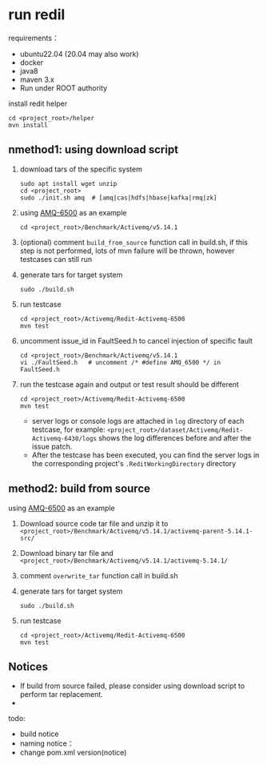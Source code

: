 # run redil

requirements：

- ubuntu22.04 (20.04 may also work)
- docker
- java8
- maven 3.x
- Run under ROOT authority 

install redit helper

```
cd <project_root>/helper
mvn install
```

## nmethod1: using download script

1. download tars of the specific system

   ```
   sudo apt install wget unzip
   cd <project_root>
   sudo ./init.sh amq  # [amq|cas|hdfs|hbase|kafka|rmq|zk]
   ```

2. using [AMQ-6500](https://issues.apache.org/jira/browse/AMQ-6500) as an example

   ```
   cd <project_root>/Benchmark/Activemq/v5.14.1
   ```

3. (optional)  comment `build_from_source` function call in build.sh, if this step is not performed, lots of mvn failure will be thrown, however testcases can still run

4. generate tars for target system

   ```
   sudo ./build.sh
   ```

5. run testcase

   ```
   cd <project_root>/Activemq/Redit-Activemq-6500
   mvn test
   ```

6. uncomment issue_id in FaultSeed.h to cancel injection of specific fault

   ```
   cd <project_root>/Benchmark/Activemq/v5.14.1
   vi ./FaultSeed.h   # uncomment /* #define AMQ_6500 */ in FaultSeed.h
   ```

7. run the testcase again and output or test result should be different

   ```
   cd <project_root>/Activemq/Redit-Activemq-6500
   mvn test
   ```

   - server logs or console logs are attached in `log` directory of each testcase, for example: `<project_root>/dataset/Activemq/Redit-Activemq-6430/logs` shows  the log differences before and after the issue patch.
   - After the testcase has been executed, you can find the server logs in the corresponding project's `.ReditWorkingDirectory` directory

   

## method2: build from source

using [AMQ-6500](https://issues.apache.org/jira/browse/AMQ-6500) as an example

1. Download source code tar file and unzip it to `<project_root>/Benchmark/Activemq/v5.14.1/activemq-parent-5.14.1-src/`

2. Download binary tar file and  `<project_root>/Benchmark/Activemq/v5.14.1/activemq-5.14.1/`

3. comment `overwrite_tar` function call in build.sh

4. generate tars for target system

   ```
   sudo ./build.sh
   ```

5. run testcase

   ```
   cd <project_root>/Activemq/Redit-Activemq-6500
   mvn test
   ```

## Notices

- If build from source failed, please consider using download script to perform tar replacement.
- 





todo: 

- build notice
- naming notice：
- change pom.xml version(notice)
